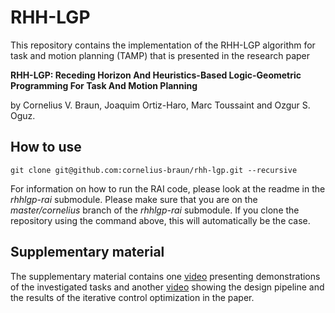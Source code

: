 # RHH-LGP

This repository contains the implementation of the RHH-LGP algorithm for task and motion planning (TAMP) that is presented in the research paper 

**RHH-LGP: Receding Horizon And Heuristics-Based Logic-Geometric Programming For Task And Motion Planning** 

by Cornelius V. Braun, Joaquim Ortiz-Haro, Marc Toussaint and Ozgur S. Oguz.

## How to use
`git clone git@github.com:cornelius-braun/rhh-lgp.git --recursive`

For information on how to run the RAI code, please look at the readme in the *rhhlgp-rai* submodule. Please make sure that you are on the *master/cornelius* branch of the *rhhlgp-rai* submodule. If you clone the repository using the command above, this will automatically be the case.

## Supplementary material
The supplementary material contains one [video](https://youtu.be/6IhFuwuDYz8) presenting demonstrations of the investigated tasks and another [video](https://youtu.be/1Y9MPukb_7o) showing the design pipeline and the results of the iterative control optimization in the paper.
